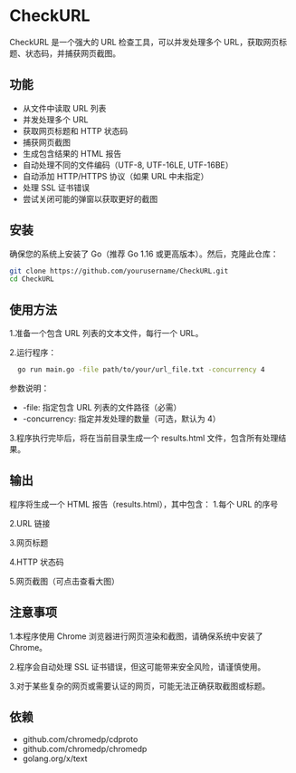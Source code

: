 # CheckURL

CheckURL 是一个强大的 URL 检查工具，可以并发处理多个 URL，获取网页标题、状态码，并捕获网页截图。

## 功能

- 从文件中读取 URL 列表
- 并发处理多个 URL
- 获取网页标题和 HTTP 状态码
- 捕获网页截图
- 生成包含结果的 HTML 报告
- 自动处理不同的文件编码（UTF-8, UTF-16LE, UTF-16BE）
- 自动添加 HTTP/HTTPS 协议（如果 URL 中未指定）
- 处理 SSL 证书错误
- 尝试关闭可能的弹窗以获取更好的截图

## 安装

确保您的系统上安装了 Go（推荐 Go 1.16 或更高版本）。然后，克隆此仓库：

```bash
git clone https://github.com/yourusername/CheckURL.git
cd CheckURL
```
## 使用方法
1.准备一个包含 URL 列表的文本文件，每行一个 URL。

2.运行程序：
```bash
  go run main.go -file path/to/your/url_file.txt -concurrency 4
```
参数说明：
- -file: 指定包含 URL 列表的文件路径（必需）
- -concurrency: 指定并发处理的数量（可选，默认为 4）


3.程序执行完毕后，将在当前目录生成一个 results.html 文件，包含所有处理结果。

## 输出
程序将生成一个 HTML 报告（results.html），其中包含：
1.每个 URL 的序号

2.URL 链接

3.网页标题

4.HTTP 状态码

5.网页截图（可点击查看大图）
## 注意事项
1.本程序使用 Chrome 浏览器进行网页渲染和截图，请确保系统中安装了 Chrome。

2.程序会自动处理 SSL 证书错误，但这可能带来安全风险，请谨慎使用。 

3.对于某些复杂的网页或需要认证的网页，可能无法正确获取截图或标题。
## 依赖
- github.com/chromedp/cdproto
- github.com/chromedp/chromedp
- golang.org/x/text